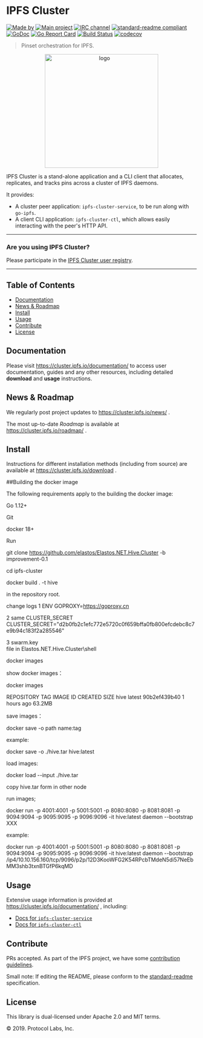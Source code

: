 # IPFS Cluster


[![Made by](https://img.shields.io/badge/made%20by-Protocol%20Labs-blue.svg?style=flat-square)](https://protocol.ai)
[![Main project](https://img.shields.io/badge/project-ipfs-blue.svg?style=flat-square)](http://github.com/ipfs/ipfs)
[![IRC channel](https://img.shields.io/badge/freenode-%23ipfs--cluster-blue.svg?style=flat-square)](http://webchat.freenode.net/?channels=%23ipfs-cluster)
[![standard-readme compliant](https://img.shields.io/badge/standard--readme-OK-green.svg?style=flat-square)](https://github.com/RichardLitt/standard-readme)
[![GoDoc](https://godoc.org/github.com/ipfs/ipfs-cluster?status.svg)](https://godoc.org/github.com/ipfs/ipfs-cluster)
[![Go Report Card](https://goreportcard.com/badge/github.com/ipfs/ipfs-cluster)](https://goreportcard.com/report/github.com/ipfs/ipfs-cluster)
[![Build Status](https://travis-ci.com/ipfs/ipfs-cluster.svg?branch=master)](https://travis-ci.com/ipfs/ipfs-cluster)
[![codecov](https://codecov.io/gh/ipfs/ipfs-cluster/branch/master/graph/badge.svg)](https://codecov.io/gh/ipfs/ipfs-cluster)

> Pinset orchestration for IPFS.

<p align="center">
<img src="https://cluster.ipfs.io/cluster/png/IPFS_Cluster_color_no_text.png" alt="logo" width="300" height="300" />
</p>

IPFS Cluster is a stand-alone application and a CLI client that allocates, replicates, and tracks pins across a cluster of IPFS daemons.

It provides:

* A cluster peer application: `ipfs-cluster-service`, to be run along with `go-ipfs`.
* A client CLI application: `ipfs-cluster-ctl`, which allows easily interacting with the peer's HTTP API.

---

### Are you using IPFS Cluster?

Please participate in the [IPFS Cluster user registry](https://docs.google.com/forms/d/e/1FAIpQLSdWF5aXNXrAK_sCyu1eVv2obTaKVO3Ac5dfgl2r5_IWcizGRg/viewform).

---

## Table of Contents

- [Documentation](#documentation)
- [News & Roadmap](#news--roadmap)
- [Install](#install)
- [Usage](#usage)
- [Contribute](#contribute)
- [License](#license)


## Documentation

Please visit https://cluster.ipfs.io/documentation/ to access user documentation, guides and any other resources, including detailed **download** and **usage** instructions.

## News & Roadmap

We regularly post project updates to https://cluster.ipfs.io/news/ .

The most up-to-date *Roadmap* is available at https://cluster.ipfs.io/roadmap/ .

## Install

Instructions for different installation methods (including from source) are available at https://cluster.ipfs.io/download .

##Building the docker image

The following requirements apply to the building the docker image:

Go 1.12+

Git

docker 18+

Run

git clone https://github.com/elastos/Elastos.NET.Hive.Cluster  -b improvement-0.1

cd ipfs-cluster

docker build . -t hive

in the repository root.


change logs 
1 ENV GOPROXY=https://goproxy.cn

2 same CLUSTER_SECRET
CLUSTER_SECRET="d2b0fb2c1efc772e5720c0f659bffa0fb800efcdebc8c7e9b94c183f2a285546"

3 swarm.key  
file  in Elastos.NET.Hive.Cluster\shell


docker images 

show docker images：

docker images

REPOSITORY            TAG                 IMAGE ID            CREATED             SIZE
hive                latest              90b2ef439b40         1 hours ago         63.2MB

save images：

docker save -o path name:tag

example:

docker save -o ./hive.tar hive:latest 

load images:

docker load --input ./hive.tar

copy hive.tar form in other node


run images;

docker run -p 4001:4001 -p 5001:5001 -p 8080:8080 -p 8081:8081 -p 9094:9094 -p 9095:9095 -p 9096:9096  -it hive:latest daemon --bootstrap XXX

example:

docker run -p 4001:4001 -p 5001:5001 -p 8080:8080 -p 8081:8081 -p 9094:9094 -p 9095:9095 -p 9096:9096  -it hive:latest daemon --bootstrap /ip4/10.10.156.160/tcp/9096/p2p/12D3KooWFG2K54RPcbTMdeN5di57NeEbMM3shb3txnBTGfP6kqMD



## Usage

Extensive usage information is provided at https://cluster.ipfs.io/documentation/ , including:

* [Docs for `ipfs-cluster-service`](https://cluster.ipfs.io/documentation/ipfs-cluster-service/)
* [Docs for `ipfs-cluster-ctl`](https://cluster.ipfs.io/documentation/ipfs-cluster-ctl/)

## Contribute

PRs accepted. As part of the IPFS project, we have some [contribution guidelines](https://cluster.ipfs.io/developer/contribute).

Small note: If editing the README, please conform to the [standard-readme](https://github.com/RichardLitt/standard-readme) specification.

## License

This library is dual-licensed under Apache 2.0 and MIT terms.

© 2019. Protocol Labs, Inc.
